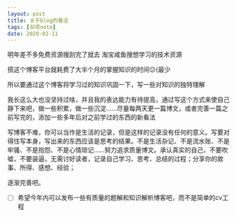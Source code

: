 ```yaml
---
layout: post
title: 关于blog的看法
tags: [杂项note]
date: 2020-02-11
---
```


明年差不多免费资源搜刮完了就去 淘宝咸鱼搜想学习的技术资源

搭这个博客平台就耗费了大半个月的掌握知识的时间😕(最少

所以要通过这个博客将学习过的知识巩固一下，写一些对知识的独特理解

我长这么大也没坚持过啥，并且我的表达能力有待提高，通过写这个方式来使自己静下来吧，做一些积累，做一些沉淀......尽量每两天更一篇博文，或者完善一篇之前写完的，添加一些多年后对之前学过的东西的新看法

写博客不难，你可以当作是生活的记录，但是这样的记录没有任何的意义。写要对得住写本身，写出来的东西应该是思考的结果。不是生活杂记、不是流水账、不是牢骚、不是抱怨、不是心情琐记……努力追求质量博文。承认真实的自己，不要吹嘘，不要装逼，无需讨好读者，记录自己学习、思考、总结的过程；分享你的故事、所得、感想、经验；  

逐渐完善吧。

- [ ] 希望今年内可以发布一些有质量的题解和知识解析博客吧，而不是简单的cv工程